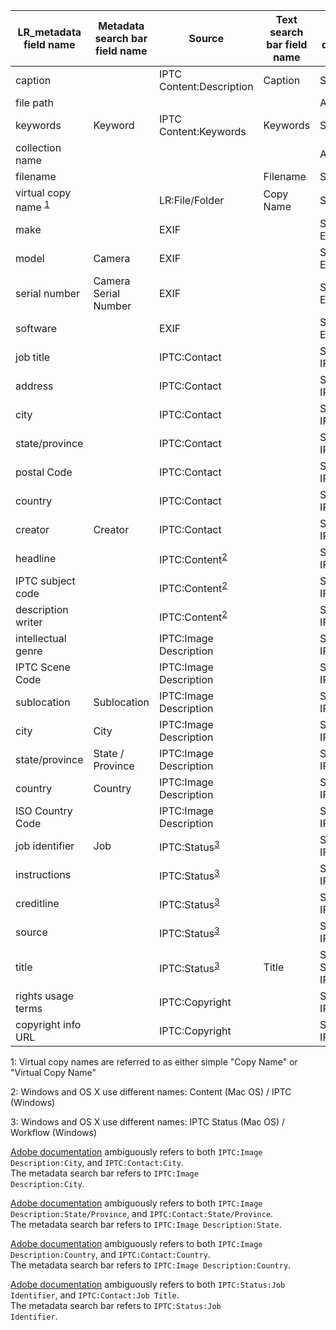 
|LR_metadata field name| Metadata search bar field name | Source | Text search bar field name | Text search dropdown subset | Smart collection field name|
|---|---|---|---|---|---|
|caption||IPTC Content:Description|Caption|Self < ASF|Caption|
|file path||||ASF|~Folder|
|keywords|Keyword|IPTC Content:Keywords|Keywords|Self < ASF|Keywords|
|collection name||||ASF|Collection|
|filename|||Filename|Self|Filename|
|virtual copy name <sup>[1](#myfootnote1)</sup>||LR:File/Folder|Copy Name|Self < ASF|Copy Name|
|make||EXIF||Searchable EXIF|---|
|model|Camera|EXIF||Searchable EXIF|Camera|
|serial number|Camera Serial Number|EXIF||Searchable EXIF|Camera Serial Number|
|software||EXIF||Searchable EXIF|---|
|job title||IPTC:Contact||Searchable IPTC|---|
|address||IPTC:Contact||Searchable IPTC|---|
|city||IPTC:Contact||Searchable IPTC|---|
|state/province||IPTC:Contact||Searchable IPTC|?|
|postal Code||IPTC:Contact||Searchable IPTC|?|
|country||IPTC:Contact||Searchable IPTC|?|
|creator|Creator|IPTC:Contact||Searchable IPTC|?|
|headline||IPTC:Content<sup>[2](#myfootnote2)</sup>||Searchable IPTC|?|
|IPTC subject code||IPTC:Content<sup>[2](#myfootnote2)</sup>||Searchable IPTC|?|
|description writer||IPTC:Content<sup>[2](#myfootnote2)</sup>||Searchable IPTC|?|
|intellectual genre||IPTC:Image Description||Searchable IPTC|?|
|IPTC Scene Code||IPTC:Image Description||Searchable IPTC|?|
|sublocation|Sublocation|IPTC:Image Description||Searchable IPTC|?|
|city|City|IPTC:Image Description||Searchable IPTC|?|
|state/province|State / Province|IPTC:Image Description||Searchable IPTC|?|
|country|Country|IPTC:Image Description||Searchable IPTC|?|
|ISO Country Code||IPTC:Image Description||Searchable IPTC|?|
|job identifier|Job|IPTC:Status<sup>[3](#myfootnote3)</sup>||Searchable IPTC|Job|
|instructions||IPTC:Status<sup>[3](#myfootnote3)</sup>||Searchable IPTC|?|
|creditline||IPTC:Status<sup>[3](#myfootnote3)</sup>||Searchable IPTC|?|
|source||IPTC:Status<sup>[3](#myfootnote3)</sup>||Searchable IPTC|?|
|title||IPTC:Status<sup>[3](#myfootnote3)</sup>|Title|Self < SM, Searchable IPTC|Title|
|rights usage terms||IPTC:Copyright||Searchable IPTC|?|
|copyright info URL||IPTC:Copyright||Searchable IPTC|?|

<a name="myfootnote1">1</a>: Virtual copy names are referred to as either simple "Copy Name" or "Virtual Copy Name"

<a name="myfootnote2">2</a>: Windows and OS X use different names: Content (Mac OS) / IPTC (Windows)

<a name="myfootnote3">3</a>: Windows and OS X use different names: IPTC Status (Mac OS) / Workflow (Windows)

<a href="https://helpx.adobe.com/lightroom/help/finding-photos-catalog.html">Adobe documentation</a> ambiguously refers to both <code>IPTC:Image Description:City</code>, and <code>IPTC:Contact:City</code>.<br/>The metadata search bar refers to <code>IPTC:Image Description:City</code>.

<a href="https://helpx.adobe.com/lightroom/help/finding-photos-catalog.html">Adobe documentation</a> ambiguously refers to both <code>IPTC:Image Description:State/Province</code>, and <code>IPTC:Contact:State/Province</code>. <br/>The metadata search bar refers to <code>IPTC:Image Description:State</code>.

<a href="https://helpx.adobe.com/lightroom/help/finding-photos-catalog.html">Adobe documentation</a> ambiguously refers to both <code>IPTC:Image Description:Country</code>, and <code>IPTC:Contact:Country</code>.<br/>The metadata search bar refers to <code>IPTC:Image Description:Country</code>.

<a href="https://helpx.adobe.com/lightroom/help/finding-photos-catalog.html">Adobe documentation</a> ambiguously refers to both <code>IPTC:Status:Job Identifier</code>, and <code>IPTC:Contact:Job Title</code>.<br/>The metadata search bar refers to <code>IPTC:Status:Job Identifier</code>.
